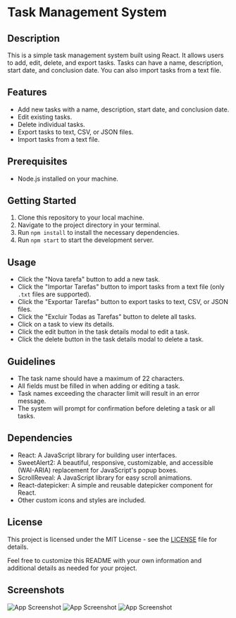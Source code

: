 # Task Management System

## Description

This is a simple task management system built using React. It allows users to add, edit, delete, and export tasks. Tasks can have a name, description, start date, and conclusion date. You can also import tasks from a text file.

## Features

- Add new tasks with a name, description, start date, and conclusion date.
- Edit existing tasks.
- Delete individual tasks.
- Export tasks to text, CSV, or JSON files.
- Import tasks from a text file.

## Prerequisites

- Node.js installed on your machine.

## Getting Started

1. Clone this repository to your local machine.
2. Navigate to the project directory in your terminal.
3. Run `npm install` to install the necessary dependencies.
4. Run `npm start` to start the development server.

## Usage

- Click the "Nova tarefa" button to add a new task.
- Click the "Importar Tarefas" button to import tasks from a text file (only `.txt` files are supported).
- Click the "Exportar Tarefas" button to export tasks to text, CSV, or JSON files.
- Click the "Excluir Todas as Tarefas" button to delete all tasks.
- Click on a task to view its details.
- Click the edit button in the task details modal to edit a task.
- Click the delete button in the task details modal to delete a task.

## Guidelines

- The task name should have a maximum of 22 characters.
- All fields must be filled in when adding or editing a task.
- Task names exceeding the character limit will result in an error message.
- The system will prompt for confirmation before deleting a task or all tasks.

## Dependencies

- React: A JavaScript library for building user interfaces.
- SweetAlert2: A beautiful, responsive, customizable, and accessible (WAI-ARIA) replacement for JavaScript's popup boxes.
- ScrollReveal: A JavaScript library for easy scroll animations.
- React-datepicker: A simple and reusable datepicker component for React.
- Other custom icons and styles are included.

## License

This project is licensed under the MIT License - see the [LICENSE](LICENSE) file for details.

Feel free to customize this README with your own information and additional details as needed for your project.

## Screenshots

![App Screenshot](https://github.com/geanderson-062/Todo-list-react-vite/blob/main/screenshot/mobile.png)
![App Screenshot](<https://github.com/geanderson-062/Todo-list-react-vite/blob/main/screenshot/mobile%20(1).png>)
![App Screenshot](<https://github.com/geanderson-062/Todo-list-react-vite/blob/main/screenshot/mobile%20(2).png>)
